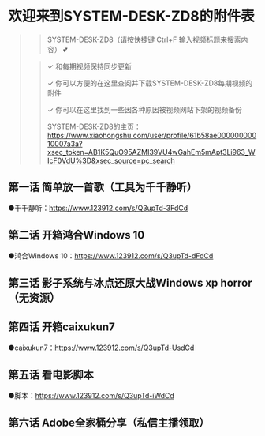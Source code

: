 # 欢迎来到SYSTEM-DESK-ZD8的附件表

> > SYSTEM-DESK-ZD8（请按快捷键 Ctrl+F 输入视频标题来搜索内容） 💕
> 
> > ✓ 和每期视频保持同步更新
> > 
> > ✓ 你可以方便的在这里查阅并下载SYSTEM-DESK-ZD8每期视频的附件
> > 
> > ✓ 你可以在这里找到一些因各种原因被视频网站下架的视频备份
> > 
> > SYSTEM-DESK-ZD8的主页：https://www.xiaohongshu.com/user/profile/61b58ae00000000010007a3a?xsec_token=AB1K5QuO95AZMI39VU4wGahEm5mApt3Li963_WIcF0VdU%3D&xsec_source=pc_search

## 第一话  简单放一首歌（工具为千千静听）

●千千静听：https://www.123912.com/s/Q3upTd-3FdCd

## 第二话 开箱鸿合Windows 10

●鸿合Windows 10：https://www.123912.com/s/Q3upTd-dFdCd

## 第三话 影子系统与冰点还原大战Windows xp horror（无资源）

## 第四话 开箱caixukun7

●caixukun7：https://www.123912.com/s/Q3upTd-UsdCd

## 第五话 看电影脚本

●脚本：https://www.123912.com/s/Q3upTd-iWdCd

## 第六话 Adobe全家桶分享（私信主播领取）

# 
